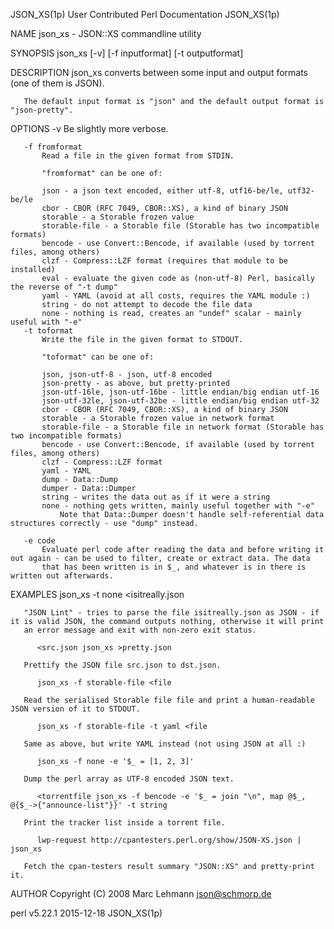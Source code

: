 JSON_XS(1p)                                             User Contributed Perl Documentation                                            JSON_XS(1p)

NAME
       json_xs - JSON::XS commandline utility

SYNOPSIS
          json_xs [-v] [-f inputformat] [-t outputformat]

DESCRIPTION
       json_xs converts between some input and output formats (one of them is JSON).

       The default input format is "json" and the default output format is "json-pretty".

OPTIONS
       -v  Be slightly more verbose.

       -f fromformat
           Read a file in the given format from STDIN.

           "fromformat" can be one of:

           json - a json text encoded, either utf-8, utf16-be/le, utf32-be/le
           cbor - CBOR (RFC 7049, CBOR::XS), a kind of binary JSON
           storable - a Storable frozen value
           storable-file - a Storable file (Storable has two incompatible formats)
           bencode - use Convert::Bencode, if available (used by torrent files, among others)
           clzf - Compress::LZF format (requires that module to be installed)
           eval - evaluate the given code as (non-utf-8) Perl, basically the reverse of "-t dump"
           yaml - YAML (avoid at all costs, requires the YAML module :)
           string - do not attempt to decode the file data
           none - nothing is read, creates an "undef" scalar - mainly useful with "-e"
       -t toformat
           Write the file in the given format to STDOUT.

           "toformat" can be one of:

           json, json-utf-8 - json, utf-8 encoded
           json-pretty - as above, but pretty-printed
           json-utf-16le, json-utf-16be - little endian/big endian utf-16
           json-utf-32le, json-utf-32be - little endian/big endian utf-32
           cbor - CBOR (RFC 7049, CBOR::XS), a kind of binary JSON
           storable - a Storable frozen value in network format
           storable-file - a Storable file in network format (Storable has two incompatible formats)
           bencode - use Convert::Bencode, if available (used by torrent files, among others)
           clzf - Compress::LZF format
           yaml - YAML
           dump - Data::Dump
           dumper - Data::Dumper
           string - writes the data out as if it were a string
           none - nothing gets written, mainly useful together with "-e"
               Note that Data::Dumper doesn't handle self-referential data structures correctly - use "dump" instead.

       -e code
           Evaluate perl code after reading the data and before writing it out again - can be used to filter, create or extract data. The data
           that has been written is in $_, and whatever is in there is written out afterwards.

EXAMPLES
          json_xs -t none <isitreally.json

       "JSON Lint" - tries to parse the file isitreally.json as JSON - if it is valid JSON, the command outputs nothing, otherwise it will print
       an error message and exit with non-zero exit status.

          <src.json json_xs >pretty.json

       Prettify the JSON file src.json to dst.json.

          json_xs -f storable-file <file

       Read the serialised Storable file file and print a human-readable JSON version of it to STDOUT.

          json_xs -f storable-file -t yaml <file

       Same as above, but write YAML instead (not using JSON at all :)

          json_xs -f none -e '$_ = [1, 2, 3]'

       Dump the perl array as UTF-8 encoded JSON text.

          <torrentfile json_xs -f bencode -e '$_ = join "\n", map @$_, @{$_->{"announce-list"}}' -t string

       Print the tracker list inside a torrent file.

          lwp-request http://cpantesters.perl.org/show/JSON-XS.json | json_xs

       Fetch the cpan-testers result summary "JSON::XS" and pretty-print it.

AUTHOR
       Copyright (C) 2008 Marc Lehmann <json@schmorp.de>

perl v5.22.1                                                        2015-12-18                                                         JSON_XS(1p)
